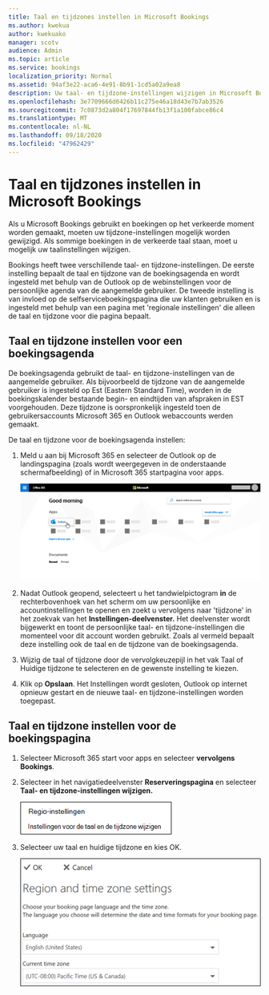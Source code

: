 ```yaml
---
title: Taal en tijdzones instellen in Microsoft Bookings
ms.author: kwekua
author: kwekuako
manager: scotv
audience: Admin
ms.topic: article
ms.service: bookings
localization_priority: Normal
ms.assetid: 94af3e22-aca6-4e91-8b91-1cd5a02a9ea8
description: Uw taal- en tijdzone-instellingen wijzigen in Microsoft Bookings. Als boekingen op het verkeerde moment worden gemaakt, worden Boekingen mogelijk ingesteld voor de verkeerde tijdzone.
ms.openlocfilehash: 3e7709666d6426b11c275e46a18d43e7b7ab3526
ms.sourcegitcommit: 7c0873d2a804f17697844fb13f1a100fabce86c4
ms.translationtype: MT
ms.contentlocale: nl-NL
ms.lasthandoff: 09/18/2020
ms.locfileid: "47962429"
---
```

# <a name="set-language-and-time-zones-in-microsoft-bookings"></a>Taal en tijdzones instellen in Microsoft Bookings

Als u Microsoft Bookings gebruikt en boekingen op het verkeerde moment worden gemaakt, moeten uw tijdzone-instellingen mogelijk worden gewijzigd. Als sommige boekingen in de verkeerde taal staan, moet u mogelijk uw taalinstellingen wijzigen.

Bookings heeft twee verschillende taal- en tijdzone-instellingen. De eerste instelling bepaalt de taal en tijdzone van de boekingsagenda en wordt ingesteld met behulp van de Outlook op de webinstellingen voor de persoonlijke agenda van de aangemelde gebruiker. De tweede instelling is van invloed op de selfserviceboekingspagina die uw klanten gebruiken en is ingesteld met behulp van een pagina met 'regionale instellingen' die alleen de taal en tijdzone voor die pagina bepaalt.

## <a name="setting-language-and-time-zone-for-a-booking-calendar"></a>Taal en tijdzone instellen voor een boekingsagenda

De boekingsagenda gebruikt de taal- en tijdzone-instellingen van de aangemelde gebruiker. Als bijvoorbeeld de tijdzone van de aangemelde gebruiker is ingesteld op Est (Eastern Standard Time), worden in de boekingskalender bestaande begin- en eindtijden van afspraken in EST voorgehouden. Deze tijdzone is oorspronkelijk ingesteld toen de gebruikersaccounts Microsoft 365 en Outlook webaccounts werden gemaakt.

De taal en tijdzone voor de boekingsagenda instellen:

1. Meld u aan bij Microsoft 365 en selecteer de Outlook op de landingspagina (zoals wordt weergegeven in de onderstaande schermafbeelding) of in Microsoft 365 startpagina voor apps.

   ![Afbeelding van Outlook tegel op Microsoft 365 landingspagina](../media/bookings-outlook-tile.png)

1. Nadat Outlook geopend, selecteert u het tandwielpictogram **in** de rechterbovenhoek van het scherm om uw persoonlijke en accountinstellingen te openen en zoekt u vervolgens naar 'tijdzone' in het zoekvak van het **Instellingen-deelvenster.** Het deelvenster wordt bijgewerkt en toont de persoonlijke taal- en tijdzone-instellingen die momenteel voor dit account worden gebruikt. Zoals al vermeld bepaalt deze instelling ook de taal en de tijdzone van de boekingsagenda.

1. Wijzig de taal of tijdzone door de  vervolgkeuzepijl in het vak Taal of Huidige tijdzone te selecteren en de gewenste instelling te kiezen.

1. Klik op **Opslaan**. Het Instellingen wordt gesloten, Outlook op internet opnieuw gestart en de nieuwe taal- en tijdzone-instellingen worden toegepast.

## <a name="setting-the-language-and-time-zone-for-the-booking-page"></a>Taal en tijdzone instellen voor de boekingspagina

1. Selecteer Microsoft 365 start voor apps en selecteer **vervolgens Bookings**.

1. Selecteer in het navigatiedeelvenster **Reserveringspagina** en selecteer **Taal- en tijdzone-instellingen wijzigen.**

   ![Schermafbeelding: Koppeling taal- en tijdzone-instellingen wijzigen](../media/bookings-region-language-timezone-settings.png)

1. Selecteer uw taal en huidige tijdzone en kies OK.

   ![Schermafbeelding: Taal- en tijdzone-instellingen](../media/bookings-region-timezone-settings.png)
